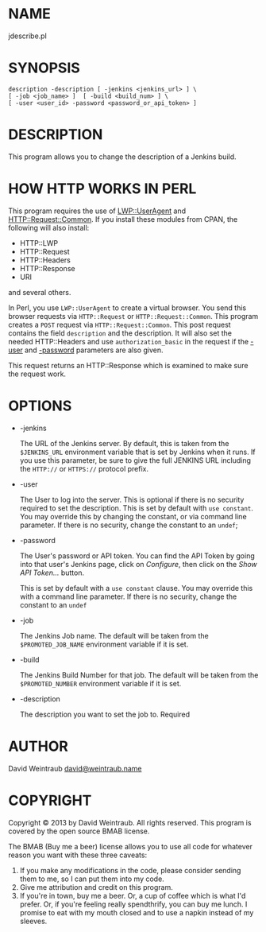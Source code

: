 # NAME

jdescribe.pl

# SYNOPSIS

    description -description [ -jenkins <jenkins_url> ] \
	[ -job <job_name> ]  [ -build <build_num> ] \
	[ -user <user_id> -password <password_or_api_token> ]

# DESCRIPTION

This program allows you to change the description of a Jenkins build.

# HOW HTTP WORKS IN PERL

This program requires the use of
[LWP::UserAgent](http://search.cpan.org/~gaas/libwww-perl-6.05/lib/LWP/UserAgent.pm) and [HTTP::Request::Common](http://search.cpan.org/~gaas/HTTP-Message-6.06/lib/HTTP/Request/Common.pm).  If you install these modules from CPAN, the following will also install:

- HTTP::LWP
- HTTP::Request
- HTTP::Headers
- HTTP::Response
- URI

and several others.

In Perl, you use `LWP::UserAgent` to create a virtual browser. You send this
browser requests via `HTTP::Request` or `HTTP::Request::Common`.
This program creates a `POST` request via `HTTP::Request::Common`.
This post request contains the field `description` and the description.
It will also set the needed HTTP::Headers and use `authorization_basic`
in the request if the [\-user](http://search.cpan.org/perldoc?\-user) and [\-password](http://search.cpan.org/perldoc?\-password) parameters are also
given.

This request returns an HTTP::Response which is examined to make sure
the request work.

# OPTIONS

- \-jenkins

    The URL of the Jenkins server. By default, this is taken from the
    `$JENKINS_URL` environment variable that is set by Jenkins when it
    runs. If you use this parameter, be sure to give the full JENKINS URL
    including the `HTTP://` or `HTTPS://` protocol prefix.

- \-user

    The User to log into the server. This is optional if there is no
    security required to set the description. This is set by default with
    `use constant`. You may override this by changing the constant, or via
    command line parameter. If there is no security, change the constant to
    an `undef`;

- \-password

    The User's password or API token. You can find the API Token by going
    into that user's Jenkins page, click on _Configure_, then click on the
    _Show API Token..._ button.

    This is set by default with a `use constant` clause. You may override
    this with a command line parameter. If there is no security, change the
    constant to an `undef`

- \-job

    The Jenkins Job name. The default will be taken from the
    `$PROMOTED_JOB_NAME` environment variable if it is set.

- \-build

    The Jenkins Build Number for that job. The default will be taken from
    the `$PROMOTED_NUMBER` environment variable if it is set.

- \-description

    The description you want to set the job to. Required

# AUTHOR

David Weintraub [david@weintraub.name](mailto:david@weintraub.name)

# COPYRIGHT

Copyright &copy; 2013 by David Weintraub. All rights reserved. This program
is covered by the open source BMAB license.

The BMAB (Buy me a beer) license allows you to use all code for whatever
reason you want with these three caveats:

1. If you make any modifications in the code, please consider sending them
to me, so I can put them into my code.
2. Give me attribution and credit on this program.
3. If you're in town, buy me a beer. Or, a cup of coffee which is what I'd
prefer. Or, if you're feeling really spendthrify, you can buy me lunch.
I promise to eat with my mouth closed and to use a napkin instead of my
sleeves.
